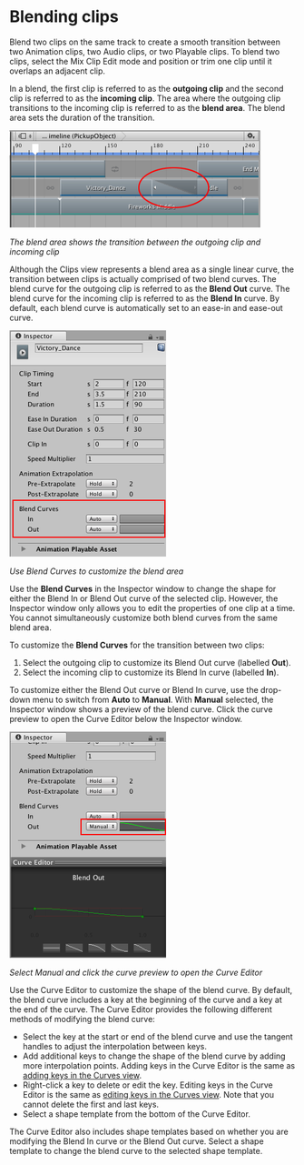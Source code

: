 # Blending clips

Blend two clips on the same track to create a smooth transition between two Animation clips, two Audio clips, or two Playable clips. To blend two clips, select the Mix Clip Edit mode and position or trim one clip until it overlaps an adjacent clip. 

In a blend, the first clip is referred to as the **outgoing clip** and the second clip is referred to as the **incoming clip**. The area where the outgoing clip transitions to the incoming clip is referred to as the **blend area**. The blend area sets the duration of the transition.

![The blend area shows the transition between the outgoing clip and incoming clip](images/timeline_clip_blend_area.png)

_The blend area shows the transition between the outgoing clip and incoming clip_

Although the Clips view represents a blend area as a single linear curve, the transition between clips is actually comprised of two blend curves. The blend curve for the outgoing clip is referred to as the **Blend Out** curve. The blend curve for the incoming clip is referred to as the **Blend In** curve. By default, each blend curve is automatically set to an ease-in and ease-out curve. 

![Use Blend Curves to customize the blend area](images/timeline_inspector_blend_curves.png) 

_Use Blend Curves to customize the blend area_

Use the **Blend Curves** in the Inspector window to change the shape for either the Blend In or Blend Out curve of the selected clip. However, the Inspector window only allows you to edit the properties of one clip at a time. You cannot simultaneously customize both blend curves from the same blend area.

To customize the **Blend Curves** for the transition between two clips:

1. Select the outgoing clip to customize its Blend Out curve (labelled **Out**).
2. Select the incoming clip to customize its Blend In curve (labelled **In**). 

To customize either the Blend Out curve or Blend In curve, use the drop-down menu to switch from **Auto** to **Manual**. With **Manual** selected, the Inspector window shows a preview of the blend curve. Click the curve preview to open the Curve Editor below the Inspector window.

![Select Manual and click the curve preview to open the Curve Editor](images/timeline_inspector_curve_editor.png)

_Select Manual and click the curve preview to open the Curve Editor_

Use the Curve Editor to customize the shape of the blend curve. By default, the blend curve includes a key at the beginning of the curve and a key at the end of the curve. The Curve Editor provides the following different methods of modifying the blend curve:

* Select the key at the start or end of the blend curve and use the tangent handles to adjust the interpolation between keys.
* Add additional keys to change the shape of the blend curve by adding more interpolation points. Adding keys in the Curve Editor is the same as [adding keys in the Curves view](crv_keys_add.md).
* Right-click a key to delete or edit the key. Editing keys in the Curve Editor is the same as [editing keys in the Curves view](crv_keys_edit.md). Note that you cannot delete the first and last keys.
* Select a shape template from the bottom of the Curve Editor.

The Curve Editor also includes shape templates based on whether you are modifying the Blend In curve or the Blend Out curve. Select a shape template to change the blend curve to the selected shape template.
